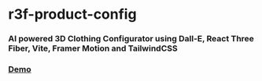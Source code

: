 # r3f-product-config

### AI powered 3D Clothing Configurator using Dall-E, React Three Fiber, Vite, Framer Motion and TailwindCSS

### [Demo](https://r3f-product-config-git-main-co851002.vercel.app/)

